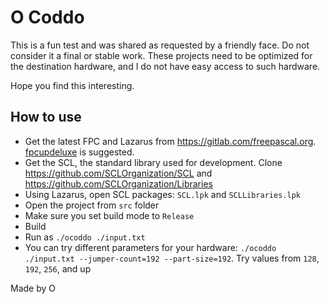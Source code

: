 # O Coddo

This is a fun test and was shared as requested by a friendly face. Do not consider it a final or stable work. These projects need to be optimized for the destination hardware, and I do not have easy access to such hardware.

Hope you find this interesting.

## How to use

- Get the latest FPC and Lazarus from https://gitlab.com/freepascal.org. [fpcupdeluxe](https://github.com/LongDirtyAnimAlf/fpcupdeluxe/)  is suggested.
- Get the SCL, the standard library used for development. Clone https://github.com/SCLOrganization/SCL and https://github.com/SCLOrganization/Libraries
- Using Lazarus, open SCL packages: `SCL.lpk` and `SCLLibraries.lpk`
- Open the project from `src` folder
- Make sure you set build mode to `Release`
- Build
- Run as `./ocoddo ./input.txt`
- You can try different parameters for your hardware: `./ocoddo ./input.txt --jumper-count=192 --part-size=192`. Try values from `128`, `192`, `256`, and up



Made by O

